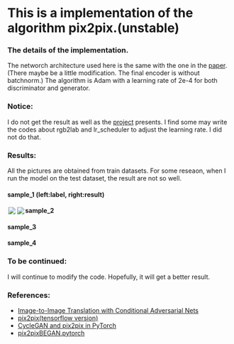 # This is a implementation of the algorithm pix2pix.(unstable)

### The details of the implementation.
The networch architecture used here is the same with the one in the [paper](https://arxiv.org/abs/1611.07004).
(There maybe be a little modification. The final encoder is without batchnorm.)
The algorithm is Adam with a learning rate of 2e-4 for both discriminator and generator.

### Notice:
I do not get the result as well as the [project](https://phillipi.github.io/pix2pix/) presents.
I find some may write the codes about rgb2lab and lr_scheduler to adjust the learning rate. I did not do that.


### Results:
All the pictures are obtained from train datasets. For some reseaon, when I run the model on the test dataset, the result are not so well.

#### sample_1 (left:label, right:result)
<div style="float:left;border:solid 1px 000;margin:2px;"><img src="https://github.com/huijianpzh/segmentation-models/blob/master/pix2pix/result/label_sample_1.jpg" ></div>
<div style="float:left;border:solid 1px 000;margin:2px;"><img src="https://github.com/huijianpzh/segmentation-models/blob/master/pix2pix/result/result_sample_1.jpg"></div>

#### sample_2
#### sample_3
#### sample_4

### To be continued:
I will continue to modify the code.
Hopefully, it will get a better result.

### References:
* [Image-to-Image Translation with Conditional Adversarial Nets](https://phillipi.github.io/pix2pix/)
* [pix2pix(tensorflow version)](https://affinelayer.com/pixsrv/)
* [CycleGAN and pix2pix in PyTorch](https://github.com/junyanz/pytorch-CycleGAN-and-pix2pix)
* [pix2pixBEGAN.pytorch](https://github.com/taey16/pix2pixBEGAN.pytorch)

